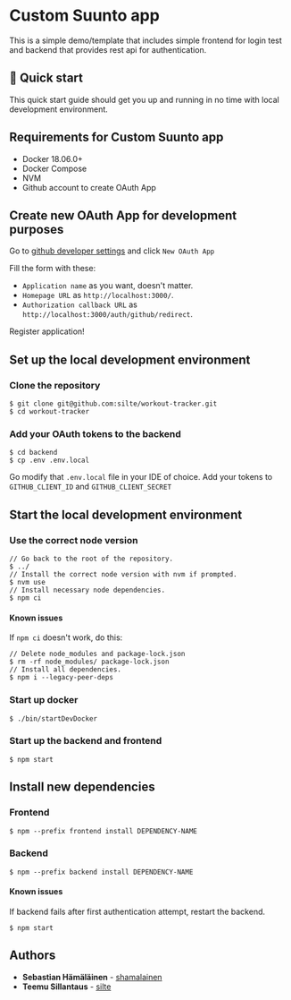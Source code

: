 # Custom Suunto app

This is a simple demo/template that includes simple frontend for login test and backend that provides rest api for authentication.

## 🚀 Quick start

This quick start guide should get you up and running in no time with local development environment.

## Requirements for Custom Suunto app

- Docker 18.06.0+
- Docker Compose
- NVM
- Github account to create OAuth App

## Create new OAuth App for development purposes

Go to [github developer settings](https://github.com/settings/developers) and click `New OAuth App`

Fill the form with these:

- `Application name` as you want, doesn't matter.
- `Homepage URL` as `http://localhost:3000/`.
- `Authorization callback URL` as `http://localhost:3000/auth/github/redirect`.

Register application!

## Set up the local development environment

### Clone the repository

```
$ git clone git@github.com:silte/workout-tracker.git
$ cd workout-tracker
```

### Add your OAuth tokens to the backend

```
$ cd backend
$ cp .env .env.local
```

Go modify that `.env.local` file in your IDE of choice. Add your tokens to `GITHUB_CLIENT_ID` and `GITHUB_CLIENT_SECRET`

## Start the local development environment

### Use the correct node version

```
// Go back to the root of the repository.
$ ../
// Install the correct node version with nvm if prompted.
$ nvm use
// Install necessary node dependencies.
$ npm ci
```

#### Known issues

If `npm ci` doesn't work, do this:

```
// Delete node_modules and package-lock.json
$ rm -rf node_modules/ package-lock.json
// Install all dependencies.
$ npm i --legacy-peer-deps
```

### Start up docker

```
$ ./bin/startDevDocker
```

### Start up the backend and frontend

```
$ npm start
```

## Install new dependencies

### Frontend

```
$ npm --prefix frontend install DEPENDENCY-NAME
```

### Backend

```
$ npm --prefix backend install DEPENDENCY-NAME
```

#### Known issues

If backend fails after first authentication attempt, restart the backend.

```
$ npm start
```

## Authors

- **Sebastian Hämäläinen** - [shamalainen](https://github.com/shamalainen)
- **Teemu Sillantaus** - [silte](https://github.com/silte)
